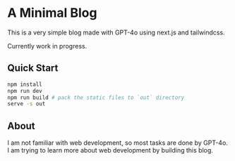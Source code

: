 # A Minimal Blog

This is a very simple blog made with GPT-4o using next.js and tailwindcss.

Currently work in progress.

## Quick Start

```bash
npm install
npm run dev
npm run build # pack the static files to `out` directory
serve -s out
```

## About

I am not familiar with web development, so most tasks are done by GPT-4o. I am trying to learn more
about web development by building this blog.

